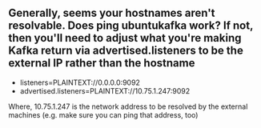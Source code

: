 ## Generally, seems your hostnames aren't resolvable. Does ping ubuntukafka work? If not, then you'll need to adjust what you're making Kafka return via advertised.listeners to be the external IP rather than the hostname

* listeners=PLAINTEXT://0.0.0.0:9092
* advertised.listeners=PLAINTEXT://10.75.1.247:9092

 Where, 10.75.1.247 is the network address to be resolved by the external machines (e.g. make sure you can ping that address, too)
